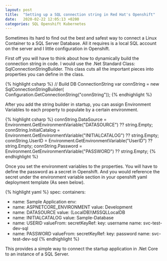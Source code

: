 ```yaml
---
layout: post
title:  "Setting up a SQL connection string in Red Hat's Openshift"
date:   2020-02-22 12:05:13 +0200
categories: SQL Openshift Kubernetes
---
```

Sometimes its hard to find out the best and safest way to connect a Linux Container to a SQL Server Database. All it requires is a local SQL account on the server and I little configuration in Openshift.

First off you will have to think about how to dynamically build the connection string in code. I would use the .Net Standard Class: SqlConnectionStringBuilder. This class cuts all the important pieces into properties you can define in the class.

{% highlight csharp %}
// Build DB ConnectionString
var connString = new SqlConnectionStringBuilder(
  Configuration.GetConnectionString("connString"));
{% endhighlight %}

After you add the string builder in startup, you can assign Environment Variables to each property to populate by a certain environment.

{% highlight csharp %}
connString.DataSource = Environment.GetEnvironmentVariable("DATASOURCE") ?? string.Empty;
connString.InitialCatalog = Environment.GetEnvironmentVariable("INITIALCATALOG") ?? string.Empty;
connString.UserID = Environment.GetEnvironmentVariable("UserID") ?? string.Empty;
connString.Password = Environment.GetEnvironmentVariable("PASSWORD") ?? string.Empty;
{% endhighlight %}

Once you set the environment variables to the properties. You will have to define the password as a secret in Openshift. And you would reference the secret under the environment variable section in your openshift yaml deployment template (As seen below).

{% highlight yaml %}
spec:
  containers:
  - name: Sample Application
  env:
  - name: ASPNETCORE_ENVIRONMENT
    value: Development
  - name: DATASOURCE
    value: (LocalDB)\MSSQLLocalDB
  - name: INITIALCATALOG
    value: Sample-Database
  - name: USERID
    valueFrom:
      secretKeyRef:
        key: username
        name: svc-test-dev-sql
  - name: PASSWORD
    valueFrom:
      secretKeyRef:
        key: password
        name: svc-test-dev-sql
{% endhighlight %}

This provides a simple way to connect the startup application in .Net Core to an instance of a SQL Server.
